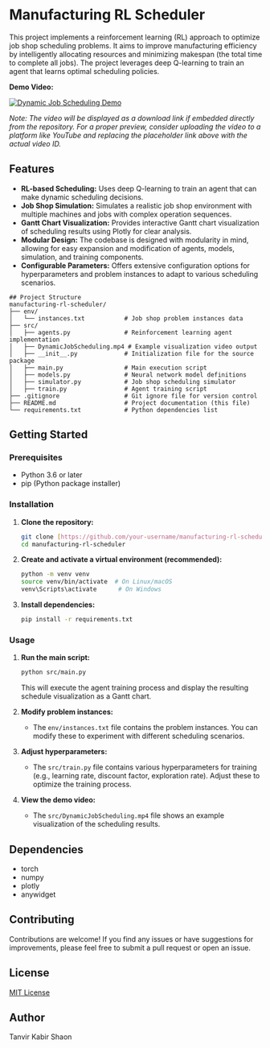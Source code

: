 # Manufacturing RL Scheduler

This project implements a reinforcement learning (RL) approach to optimize job shop scheduling problems. It aims to improve manufacturing efficiency by intelligently allocating resources and minimizing makespan (the total time to complete all jobs). The project leverages deep Q-learning to train an agent that learns optimal scheduling policies.

**Demo Video:**

[![Dynamic Job Scheduling Demo](https://img.youtube.com/vi/placeholder/0.jpg)](src/DynamicJobScheduling.mp4)

*Note: The video will be displayed as a download link if embedded directly from the repository. For a proper preview, consider uploading the video to a platform like YouTube and replacing the placeholder link above with the actual video ID.*

## Features

* **RL-based Scheduling:** Uses deep Q-learning to train an agent that can make dynamic scheduling decisions.
* **Job Shop Simulation:** Simulates a realistic job shop environment with multiple machines and jobs with complex operation sequences.
* **Gantt Chart Visualization:** Provides interactive Gantt chart visualization of scheduling results using Plotly for clear analysis.
* **Modular Design:** The codebase is designed with modularity in mind, allowing for easy expansion and modification of agents, models, simulation, and training components.
* **Configurable Parameters:** Offers extensive configuration options for hyperparameters and problem instances to adapt to various scheduling scenarios.
```
## Project Structure
manufacturing-rl-scheduler/
├── env/
│   └── instances.txt           # Job shop problem instances data
├── src/
│   ├── agents.py               # Reinforcement learning agent implementation
│   ├── DynamicJobScheduling.mp4 # Example visualization video output
│   ├── __init__.py             # Initialization file for the source package
│   ├── main.py                 # Main execution script
│   ├── models.py               # Neural network model definitions
│   ├── simulator.py            # Job shop scheduling simulator
│   ├── train.py                # Agent training script
├── .gitignore                  # Git ignore file for version control
├── README.md                   # Project documentation (this file)
└── requirements.txt            # Python dependencies list

```

## Getting Started

### Prerequisites

* Python 3.6 or later
* pip (Python package installer)

### Installation

1.  **Clone the repository:**

    ```bash
    git clone [https://github.com/your-username/manufacturing-rl-scheduler.git](https://github.com/your-username/manufacturing-rl-scheduler.git)
    cd manufacturing-rl-scheduler
    ```

2.  **Create and activate a virtual environment (recommended):**

    ```bash
    python -m venv venv
    source venv/bin/activate  # On Linux/macOS
    venv\Scripts\activate      # On Windows
    ```

3.  **Install dependencies:**

    ```bash
    pip install -r requirements.txt
    ```

### Usage

1.  **Run the main script:**

    ```bash
    python src/main.py
    ```

    This will execute the agent training process and display the resulting schedule visualization as a Gantt chart.

2.  **Modify problem instances:**

    * The `env/instances.txt` file contains the problem instances. You can modify these to experiment with different scheduling scenarios.

3.  **Adjust hyperparameters:**

    * The `src/train.py` file contains various hyperparameters for training (e.g., learning rate, discount factor, exploration rate). Adjust these to optimize the training process.

4.  **View the demo video:**

    * The `src/DynamicJobScheduling.mp4` file shows an example visualization of the scheduling results.

## Dependencies

* torch
* numpy
* plotly
* anywidget

## Contributing

Contributions are welcome! If you find any issues or have suggestions for improvements, please feel free to submit a pull request or open an issue.

## License

[MIT License](LICENSE) 

## Author

Tanvir Kabir Shaon


